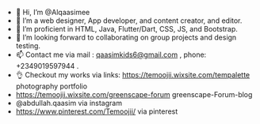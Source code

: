 - 👋 Hi, I’m @Alqaasimee
- 👀 I’m a web designer, App developer, and content creator, and editor.
- 🌱 I’m proficient in HTML, Java, Flutter/Dart, CSS, JS, and Bootstrap.
- 💞️ I’m looking forward to collaborating on group projects and design testing.
- 📫 Contact me via mail : qaasimkids6@gmail.com , phone: +2349019597944 .
- 👌 Checkout my works via links: https://temoojii.wixsite.com/tempalette        photography portfolio
-   https://temoojii.wixsite.com/greenscape-forum  greenscape-Forum-blog
-   @abdullah.qaasim via instagram
-   https://www.pinterest.com/Temoojii/ via  pinterest
<!---
Alqaasimee-jr2/Alqaasimee-jr2 is a ✨ unique ✨ repository because its `README.md` (this file) appears on your GitHub profile.
You can click the Preview link to take a look at your changes.
--->
